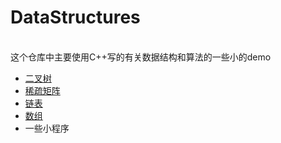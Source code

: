 # DataStructures
<br>这个仓库中主要使用C++写的有关数据结构和算法的一些小的demo
* [二叉树](https://github.com/zh-bupt/DataStructures/blob/master/BinaryTree.cpp)
* [稀疏矩阵](https://github.com/zh-bupt/DataStructures/blob/master/matrix.cpp)
* [链表](https://github.com/zh-bupt/DataStructures/blob/master/linkedlist.cpp)
* [数组](https://github.com/zh-bupt/DataStructures/blob/master/%E6%95%B0%E7%BB%84%E7%A7%BB%E5%8A%A8.cpp)
* 一些小程序

